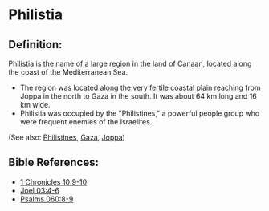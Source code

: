 # Philistia #

## Definition: ##

Philistia is the name of a large region in the land of Canaan, located along the coast of the Mediterranean Sea.

* The region was located along the very fertile coastal plain reaching from Joppa in the north to Gaza in the south. It was about 64 km long and 16 km wide.
* Philistia was occupied by the "Philistines," a powerful people group who were frequent enemies of the Israelites.

(See also: [Philistines](../other/philistines.md), [Gaza](../other/gaza.md), [Joppa](../other/joppa.md))

## Bible References: ##

* [1 Chronicles 10:9-10](en/tn/1ch/help/10/09)
* [Joel 03:4-6](en/tn/jol/help/03/04)
* [Psalms 060:8-9](en/tn/psa/help/60/08)